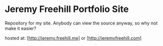 Jeremy Freehill Portfolio Site
=========

Repository for my site. Anybody can view the source anyway, so why not make it easier?

hosted at: [http://jeremy.freehill.me] or [http://jeremyfreehill.com]
